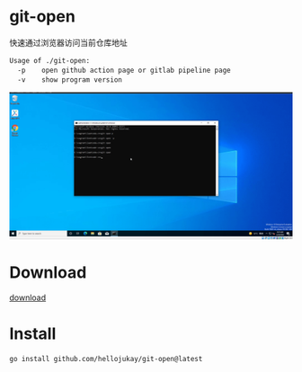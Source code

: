 # git-open
快速通过浏览器访问当前仓库地址
```bash
Usage of ./git-open:
  -p    open github action page or gitlab pipeline page
  -v    show program version
```
![demo](demo.gif)
# Download
[download](https://github.com/hellojukay/git-open/releases)
# Install
```bash
go install github.com/hellojukay/git-open@latest
```
